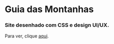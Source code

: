 # Guia das Montanhas 

### Site desenhado com CSS e design UI/UX.

Para ver, clique <a href="https://simoneguimaraes.github.io/guia-das-montanhas/" target="_blank">aqui</a>.


